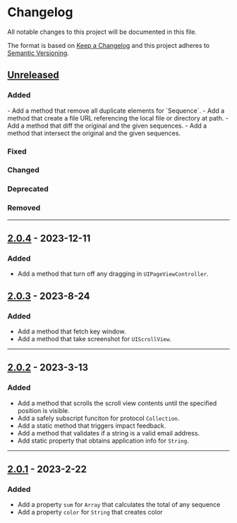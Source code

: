 # Changelog
All notable changes to this project will be documented in this file.

The format is based on [Keep a Changelog](http://keepachangelog.com/en/1.0.0/)
and this project adheres to [Semantic Versioning](http://semver.org/spec/v2.0.0.html).

## [Unreleased]
### Added
<for new features.>
- Add a method that remove all duplicate elements for `Sequence`.
- Add a method that create a file URL referencing the local file or directory at path.
- Add a method that diff the original and the given sequences.
- Add a method that intersect the original and the given sequences.

### Fixed
<for any bug fixes.>

### Changed
<for changes in existing functionality.>

### Deprecated
<for soon-to-be removed features.>

### Removed
<for now removed features.>

---

## [2.0.4] - 2023-12-11
### Added
- Add a method that turn off any dragging in `UIPageViewController`.

## [2.0.3] - 2023-8-24
### Added

- Add a method that fetch key window.
- Add a method that take screenshot for `UIScrollView`.

---

## [2.0.2] - 2023-3-13
### Added

- Add a method that scrolls the scroll view contents until the specified position is visible.
- Add a safely subscript funciton for protocol `Collection`.
- Add a static method that triggers impact feedback.
- Add a method that validates if a string is a valid email address.
- Add static property that obtains application info for `String`.

---

## [2.0.1] - 2023-2-22
### Added
- Add a property `sum` for `Array` that calculates the total of any sequence
- Add a property `color` for `String` that creates color

[unreleased]: https://github.com/szwathub/ExtrasKit/compare/2.0.4...develop
[2.0.1]: https://github.com/szwathub/ExtrasKit/compare/2.0.0...szwathub:2.0.1
[2.0.2]: https://github.com/szwathub/ExtrasKit/compare/2.0.1...szwathub:2.0.2
[2.0.3]: https://github.com/szwathub/ExtrasKit/compare/2.0.2...szwathub:2.0.3
[2.0.4]: https://github.com/szwathub/ExtrasKit/compare/2.0.3...szwathub:2.0.4
